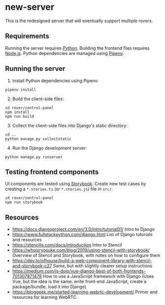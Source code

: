 # new-server

This is the redesigned server that will eventually support multiple rovers.

## Requirements

Running the server requires [Python](https://www.python.org/).
Building the frontend files requires [Node.js](https://nodejs.org/).
Python dependencies are managed using [Pipenv](https://pipenv.pypa.io/).

## Running the server

1. Install Python dependencies using Pipenv:
  ```
  pipenv install
  ```
2. Build the client-side files:
  ```
  cd rover/control-panel
  npm install
  npm run build
  ```
3. Collect the client-side files into Django's static directory:
  ```
  cd ..
  python manage.py collectstatic
  ```
4. Run the Django development server:
  ```
  python manage.py runserver
  ```

## Testing frontend components

UI components are tested using [Storybook](https://storybook.js.org/).
Create new test cases by creating a `*.stories.ts` (or `*.stories.js`) file in `src/`.

```
cd rover/control-panel
npm run storybook
```

## Resources

- https://docs.djangoproject.com/en/3.0/intro/tutorial01/ Intro to Django
- https://www.fullstackpython.com/django.html List of Django tutorials and resources
- https://stenciljs.com/docs/introduction Intro to Stencil
- https://whoisryosuke.com/blog/2019/using-stencil-with-storybook/ Overview of Stencil and Storybook, with notes on how to configure them
- https://dev.to/ofhouse/build-a-web-component-library-with-stencil-and-storybook-c27 Same, but with slightly clearer setup instructions
- https://medium.com/js-dojo/vue-django-best-of-both-frontends-701307871478 How to use a JavaScript framework with Django (Uses Vue, but the idea is the same: write front-end JavaScript, create a package/bundle, load it into Django)
- https://bloggeek.me/started-learning-webrtc-development/ Primer and resources for learning WebRTC
